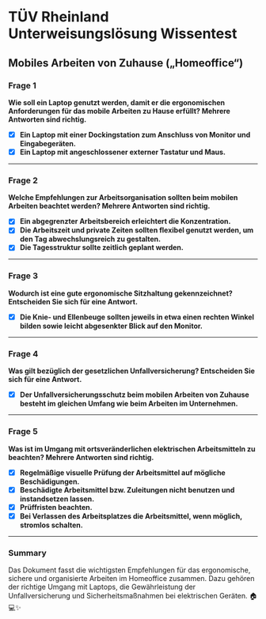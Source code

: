 # TÜV Rheinland Unterweisungslösung Wissentest

## Mobiles Arbeiten von Zuhause („Homeoffice“)

### **Frage 1**

**Wie soll ein Laptop genutzt werden, damit er die ergonomischen Anforderungen für das mobile Arbeiten zu Hause erfüllt? Mehrere Antworten sind richtig.**

- [x] **Ein Laptop mit einer Dockingstation zum Anschluss von Monitor und Eingabegeräten.**
- [x] **Ein Laptop mit angeschlossener externer Tastatur und Maus.**

---

### **Frage 2**

**Welche Empfehlungen zur Arbeitsorganisation sollten beim mobilen Arbeiten beachtet werden? Mehrere Antworten sind richtig.**

- [x] **Ein abgegrenzter Arbeitsbereich erleichtert die Konzentration.**
- [x] **Die Arbeitszeit und private Zeiten sollten flexibel genutzt werden, um den Tag abwechslungsreich zu gestalten.**
- [x] **Die Tagesstruktur sollte zeitlich geplant werden.**

---

### **Frage 3**

**Wodurch ist eine gute ergonomische Sitzhaltung gekennzeichnet? Entscheiden Sie sich für eine Antwort.**

- [x] **Die Knie- und Ellenbeuge sollten jeweils in etwa einen rechten Winkel bilden sowie leicht abgesenkter Blick auf den Monitor.**

---

### **Frage 4**

**Was gilt bezüglich der gesetzlichen Unfallversicherung? Entscheiden Sie sich für eine Antwort.**

- [x] **Der Unfallversicherungsschutz beim mobilen Arbeiten von Zuhause besteht im gleichen Umfang wie beim Arbeiten im Unternehmen.**

---

### **Frage 5**

**Was ist im Umgang mit ortsveränderlichen elektrischen Arbeitsmitteln zu beachten? Mehrere Antworten sind richtig.**

- [x] **Regelmäßige visuelle Prüfung der Arbeitsmittel auf mögliche Beschädigungen.**
- [x] **Beschädigte Arbeitsmittel bzw. Zuleitungen nicht benutzen und instandsetzen lassen.**
- [x] **Prüffristen beachten.**
- [x] **Bei Verlassen des Arbeitsplatzes die Arbeitsmittel, wenn möglich, stromlos schalten.**

---

### **Summary**

Das Dokument fasst die wichtigsten Empfehlungen für das ergonomische, sichere und organisierte Arbeiten im Homeoffice zusammen. Dazu gehören der richtige Umgang mit Laptops, die Gewährleistung der Unfallversicherung und Sicherheitsmaßnahmen bei elektrischen Geräten. 🏠💻✨
